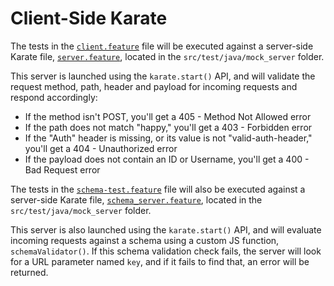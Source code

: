 # Client-Side Karate

The tests in the [`client.feature`](https://github.com/staffier/Karate-Demo-Project/blob/main/src/test/java/sample_tests/functional_tests/client.feature) file will be executed against a server-side Karate file, [`server.feature`](https://github.com/staffier/Karate-Demo-Project/blob/main/src/test/java/mock_servers/server.feature), located in the `src/test/java/mock_server` folder.

This server is launched using the `karate.start()` API, and will validate the request method, path, header and payload for incoming requests and respond accordingly:
 - If the method isn't POST, you'll get a 405 - Method Not Allowed error
 - If the path does not match "happy," you'll get a 403 - Forbidden error
 - If the "Auth" header is missing, or its value is not "valid-auth-header," you'll get a 404 - Unauthorized error
 - If the payload does not contain an ID or Username, you'll get a 400 - Bad Request error

The tests in the [`schema-test.feature`](https://github.com/staffier/Karate-Demo-Project/blob/main/src/test/java/sample_tests/functional_tests/schema-test.feature) file will also be executed against a server-side Karate file, [`schema_server.feature`](https://github.com/staffier/Karate-Demo-Project/blob/main/src/test/java/mock_servers/schema_server.feature), located in the `src/test/java/mock_server` folder.

This server is also launched using the `karate.start()` API, and will evaluate incoming requests against a schema using a custom JS function, `schemaValidator()`.  If this schema validation check fails, the server will look for a URL parameter named `key`, and if it fails to find that, an error will be returned. 
